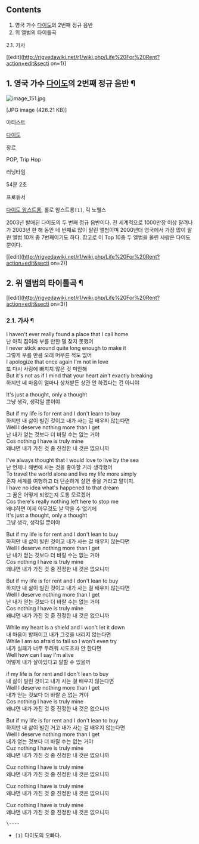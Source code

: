 ## Contents

    

1. 영국 가수 [다이도](%EB%8B%A4%EC%9D%B4%EB%8F%84.md)의 2번째 정규 음반 
2. 위 앨범의 타이틀곡 
    

2.1. 가사

[[edit](http://rigvedawiki.net/r1/wiki.php/Life%20For%20Rent?action=edit&secti
on=1)]

## 1. 영국 가수 [다이도](%EB%8B%A4%EC%9D%B4%EB%8F%84.md)의 2번째 정규 음반 ¶

  

![image_151.jpg](//rv.wkcdn.net/http://rigvedawiki.net/r1/pds/image_151.jpg)

[JPG image (428.21 KB)]

  

아티스트

[다이도](%EB%8B%A4%EC%9D%B4%EB%8F%84.md)

장르

POP, Trip Hop

러닝타임

54분 2초

프로듀서

[다이도 암스트롱](%EB%8B%A4%EC%9D%B4%EB%8F%84.md), 롤로 암스트롱`[1]`, 릭 노웰스

  
2003년 발매된 다이도의 두 번째 정규 음반이다. 전 세계적으로 1000만장 이상 팔려나가 2003년 한 해 동안 네 번째로 많이 팔린
앨범이며 2000년대 영국에서 가장 많이 팔린 앨범 10개 중 7번째이기도 하다. 참고로 이 Top 10중 두 앨범을 올린 사람은
다이도뿐이다.

  
  
  

[[edit](http://rigvedawiki.net/r1/wiki.php/Life%20For%20Rent?action=edit&secti
on=2)]

## 2. 위 앨범의 타이틀곡 ¶

  

[[edit](http://rigvedawiki.net/r1/wiki.php/Life%20For%20Rent?action=edit&secti
on=3)]

### 2.1. 가사 ¶

  

I haven't ever really found a place that I call home  
난 아직 집이라 부를 만한 델 찾지 못했어  
I never stick around quite long enough to make it  
그렇게 부를 만큼 오래 머무른 적도 없어  
I apologize that once again I'm not in love  
또 다시 사랑에 빠지지 않은 것 미안해  
But it's not as if I mind that your heart ain't exactly breaking  
하지만 네 마음이 얼마나 상처받든 상관 안 하겠다는 건 아니야

  

It's just a thought, only a thought  
그냥 생각, 생각일 뿐이야

  

But if my life is for rent and I don't learn to buy  
하지만 내 삶이 빌린 것이고 내가 사는 걸 배우지 않는다면  
Well I deserve nothing more than I get  
난 내가 얻는 것보다 더 바랄 수는 없는 거야  
Cos nothing I have is truly mine  
왜냐면 내가 가진 것 중 진정한 내 것은 없으니까

  

I've always thought that I would love to live by the sea  
난 언제나 해변에 사는 것을 좋아할 거라 생각했어  
To travel the world alone and live my life more simply  
혼자 세계를 여행하고 더 단순하게 살면 좋을 거라고 말이지.  
I have no idea what's happened to that dream  
그 꿈은 어떻게 되었는지 도통 모르겠어  
Cos there's really nothing left here to stop me  
왜냐하면 이제 아무것도 날 막을 수 없기에  
It's just a thought, only a thought  
그냥 생각, 생각일 뿐이야

  

But if my life is for rent and I don't lean to buy  
하지만 내 삶이 빌린 것이고 내가 사는 걸 배우지 않는다면  
Well I deserve nothing more than I get  
난 내가 얻는 것보다 더 바랄 수는 없는 거야  
Cos nothing I have is truly mine  
왜냐면 내가 가진 것 중 진정한 내 것은 없으니까

  

But if my life is for rent and I don't lean to buy  
하지만 내 삶이 빌린 것이고 내가 사는 걸 배우지 않는다면  
Well I deserve nothing more than I get  
난 내가 얻는 것보다 더 바랄 수는 없는 거야  
Cos nothing I have is truly mine  
왜냐면 내가 가진 것 중 진정한 내 것은 없으니까

  

While my heart is a shield and I won't let it down  
내 마음이 방패이고 내가 그것을 내리지 않는다면  
While I am so afraid to fail so I won't even try  
내가 실패가 너무 두려워 시도조차 안 한다면  
Well how can I say I'm alive  
어떻게 내가 살아있다고 말할 수 있을까

  

if my life is for rent and I don't lean to buy  
내 삶이 빌린 것이고 내가 사는 걸 배우지 않는다면  
Well I deserve nothing more than I get  
내가 얻는 것보다 더 바랄 순 없는 거야  
Cos nothing I have is truly mine  
왜냐면 내가 가진 것 중 진정한 내 것은 없으니까

  

But if my life is for rent and I don't lean to buy  
하지만 내 삶이 빌린 거고 내가 사는 걸 배우지 않는다면  
Well I deserve nothing more than I get  
내가 얻는 것보다 더 바랄 수는 없는 거야  
Cuz nothing I have is truly mine  
왜냐면 내가 가진 것 중 진정한 내 것은 없으니까

  

Cuz nothing I have is truly mine  
왜냐면 내가 가진 것 중 진정한 내 것은 없으니까  

Cuz nothing I have is truly mine  
왜냐면 내가 가진 것 중 진정한 내 것은 없으니까  

Cuz nothing I have is truly mine  
왜냐면 내가 가진 것 중 진정한 내 것은 없으니까  

`\----`

  * `[1]` 다이도의 오빠다.

